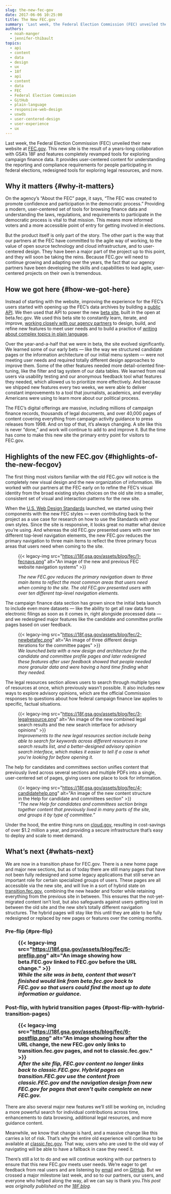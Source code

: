 ```yaml
---
slug: the-new-fec-gov
date: 2017-06-06 10:25:00
title: The New FEC.gov
summary: 'Last week, the Federal Election Commission (FEC) unveiled their new website at FEC.gov. This new site is the result of a years-long collaboration with GSA’s 18F and features completely revamped tools for exploring campaign finance data. It provides user-centered content for understanding the reporting and compliance requirements for people participating in federal elections, redesigned tools'
authors:
  - noah-manger
  - jennifer-thibault
topics:
  - api
  - content
  - data
  - design
  - ux
  - 18f
  - api
  - content
  - data
  - FEC
  - Federal Election Commission
  - GitHub
  - plain-language
  - responsive-web-design
  - uswds
  - user-centered-design
  - user-experience
  - ux
---
```


Last week, the Federal Election Commission (FEC) unveiled their new website at [FEC.gov](https://www.fec.gov/). This new site is the result of a years-long collaboration with GSA’s 18F and features completely revamped tools for exploring campaign finance data. It provides user-centered content for understanding the reporting and compliance requirements for people participating in federal elections, redesigned tools for exploring legal resources, and more.

## Why it matters {#why-it-matters}

On the agency’s “About the FEC” page, it says, “The FEC was created to promote confidence and participation in the democratic process.” Providing a modern, user-centered set of tools for browsing finance data and understanding the laws, regulations, and requirements to participate in the democratic process is vital to that mission. This means more informed voters and a more accessible point of entry for getting involved in elections.

But the product itself is only part of the story. The other part is the way that our partners at the FEC have committed to the agile way of working, to the value of open source technology and cloud infrastructure, and to user-centered design. They have been a major part of the project up to this point, and they will soon be taking the reins. Because FEC.gov will need to continue growing and adapting over the years, the fact that our agency partners have been developing the skills and capabilities to lead agile, user-centered projects on their own is tremendous.

## How we got here {#how-we-got-here}

Instead of starting with the website, improving the experience for the FEC’s users started with opening up the FEC’s data archives by building a [public API](https://18f.gsa.gov/2015/07/15/openfec-api-update/). We then used that API to power the new [beta site](https://18f.gsa.gov/2015/10/29/welcome-to-betafec/), built in the open at beta.fec.gov. We used this beta site to constantly learn, iterate, and improve, [working closely with our agency partners](https://18f.gsa.gov/2016/06/07/building-better-by-building-together-with-the-federal-election-commission/) to design, build, and refine new features to meet user needs and to build a practice of [writing about complex topics in plain language](https://18f.gsa.gov/2015/12/17/plain-language-betafec-new-content-design/).

Over the year-and-a-half that we were in beta, the site evolved significantly. We learned some of our early bets — like the way we structured candidate pages or the information architecture of our initial menu system — were not meeting user needs and required totally different design approaches to improve them. Some of the other features needed more detail-oriented fine-tuning, like the filter and tag system of our data tables. We learned from real users via usability testing and our anonymous feedback tool what features they needed, which allowed us to prioritize more effectively. And because we shipped new features every two weeks, we were able to deliver constant improvements to a tool that journalists, academics, and everyday Americans were using to learn more about our political process.

The FEC’s digital offerings are massive, including millions of campaign finance records, thousands of legal documents, and over 40,000 pages of content covering everything from campaign activity guidance to press releases from 1998. And on top of that, it’s always changing. A site like this is never “done,” and work will continue to add to and improve it. But the time has come to make this new site the primary entry point for visitors to FEC.gov.

## Highlights of the new FEC.gov {#highlights-of-the-new-fecgov}

The first thing most visitors familiar with the old FEC.gov will notice is the completely new visual design and the new organization of information. We worked with our partners at the FEC early on to refine the FEC’s visual identity from the broad existing styles choices on the old site into a smaller, consistent set of visual and interaction patterns for the new site.

When the [U.S. Web Design Standards](https://standards.usa.gov/) launched, we started using their components with the new FEC styles — even contributing back to the project as a use case for research on how to use the Standards with your own styles. Since the site is responsive, it looks great no matter what device you’re using. And whereas the old FEC.gov presented users with over ten different top-level navigation elements, the new FEC.gov reduces the primary navigation to three main items to reflect the three primary focus areas that users need when coming to the site.<figure>{{< legacy-img src="https://18f.gsa.gov/assets/blog/fec/1-fecnavs.png" alt="An image of the new and previous FEC website navigation systems" >}}<figcaption>

_The new FEC.gov reduces the primary navigation down to three main items to reflect the most common areas that users need when coming to the site. The old FEC.gov presented users with over ten different top-level navigation elements._</figcaption></figure>

The campaign finance data section has grown since the initial beta launch to include even more datasets — like the ability to get all raw data from electronic filings as soon as it comes in, right alongside processed data — and we redesigned major features like the candidate and committee profile pages based on user feedback.<figure>{{< legacy-img src="https://18f.gsa.gov/assets/blog/fec/2-newbetafec.png" alt="An image of three different design iterations for the committee pages" >}}<figcaption>_We launched beta with a new design and architecture for the candidate and committee profile pages and later redesigned these features after user feedback showed that people needed more granular data and were having a hard time finding what they needed._</figcaption></figure>

The legal resources section allows users to search through multiple types of resources at once, which previously wasn’t possible. It also includes new ways to explore advisory opinions, which are the official Commission responses to questions about how federal campaign finance law applies to specific, factual situations.<figure>{{< legacy-img src="https://18f.gsa.gov/assets/blog/fec/3-legalresource.png" alt="An image of the new combined legal search results and the new search interface for advisory opinions" >}}<figcaption>_Improvements to the new legal resources section include being able to search for keywords across different resources in one search results list, and a better-designed advisory opinion search interface, which makes it easier to tell if a case is what you’re looking for before opening it._</figcaption></figure>

The help for candidates and committees section unifies content that previously lived across several sections and multiple PDFs into a single, user-centered set of pages, giving users one place to look for information.<figure>{{< legacy-img src="https://18f.gsa.gov/assets/blog/fec/4-candidatehelp.png" alt="An image of the new content structure in the Help for candidate and committees section" >}}<figcaption>_&#8220;The new Help for candidates and committees section brings together content that previously lived in many parts of the site, and groups it by type of committee.&#8221;_</figcaption></figure>

Under the hood, the entire thing runs on [cloud.gov](https://cloud.gov/), resulting in cost-savings of over $1.2 million a year, and providing a secure infrastructure that’s easy to deploy and scale to meet demand.

## What’s next {#whats-next}

We are now in a transition phase for FEC.gov. There is a new home page and major new sections, but as of today there are still many pages that have not been fully redesigned and some legacy applications that still serve an important role for certain specialized groups of users. These pages are all accessible via the new site, and will live in a sort of hybrid state on [transition.fec.gov](https://transition.fec.gov/), combining the new header and footer while retaining everything from the previous site in between. This ensures that the not-yet-migrated content isn’t lost, but also safeguards against users getting lost in between the old site and the new site’s totally different navigation structures. The hybrid pages will stay like this until they are able to be fully redesigned or replaced by new pages or features over the coming months.

### Pre-flip {#pre-flip}<figure>{{< legacy-img src="https://18f.gsa.gov/assets/blog/fec/5-preflip.png" alt="An image showing how beta.FEC.gov linked to FEC.gov before the URL change." >}}<figcaption>_While the site was in beta, content that wasn’t finished would link from beta.fec.gov back to FEC.gov so that users could find the most up to date information or guidance._</figcaption></figure>

### Post-flip, with hybrid transition pages {#post-flip-with-hybrid-transition-pages}<figure>{{< legacy-img src="https://18f.gsa.gov/assets/blog/fec/6-postflip.png" alt="An image showing how after the URL change, the new FEC.gov only links to transition.fec.gov pages, and not to classic.fec.gov." >}}<figcaption>_After the site flip, FEC.gov content no longer links back to classic.FEC.gov. Hybrid pages on transition.FEC.gov use the content from classic.FEC.gov and the navigation design from new FEC.gov for pages that aren’t quite complete on new FEC.gov._</figcaption></figure>

There are also several major new features we’ll still be working on, including a more powerful search for individual contributions across time, enhancements to data browsing, additional legal resources, and more guidance content.

Meanwhile, we know that change is hard, and a massive change like this carries a lot of risk. That’s why the entire old experience will continue to be available at [classic.fec.gov](http://classic.fec.gov/). That way, users who are used to the old way of navigating will be able to have a fallback in case they need it.

There’s still a lot to do and we will continue working with our partners to ensure that this new FEC.gov meets user needs. We’re eager to get feedback from real users and are listening by [email](mailto:webmanager@fec.gov) and on [GitHub](https://github.com/18f/fec). But we crossed a major milestone last week, and so to our partners, our users, and everyone who helped along the way, all we can say is thank you._This post was originally published on the [18F blog](https://18f.gsa.gov/blog/)._
